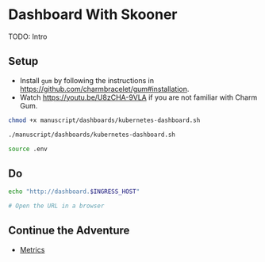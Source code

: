 # Dashboard With Skooner

TODO: Intro

## Setup

* Install `gum` by following the instructions in https://github.com/charmbracelet/gum#installation.
* Watch https://youtu.be/U8zCHA-9VLA if you are not familiar with Charm Gum.

```bash
chmod +x manuscript/dashboards/kubernetes-dashboard.sh

./manuscript/dashboards/kubernetes-dashboard.sh

source .env
```

## Do

```bash
echo "http://dashboard.$INGRESS_HOST"

# Open the URL in a browser
```

## Continue the Adventure

* [Metrics](../metrics/README.md)
